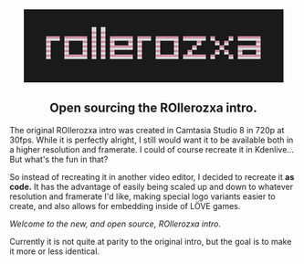 <div align="center"><img src="intro_inv_smol.png"><h2>Open sourcing the ROllerozxa intro.</h2></div>

The original ROllerozxa intro was created in Camtasia Studio 8 in 720p at 30fps. While it is perfectly alright, I still would want it to be available both in a higher resolution and framerate. I could of course recreate it in Kdenlive... But what's the fun in that?

So instead of recreating it in another video editor, I decided to recreate it **as code.** It has the advantage of easily being scaled up and down to whatever resolution and framerate I'd like, making special logo variants easier to create, and also allows for embedding inside of LÖVE games.

*Welcome to the new, and open source, ROllerozxa intro.*

Currently it is not quite at parity to the original intro, but the goal is to make it more or less identical.